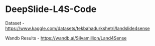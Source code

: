# DeepSlide-L4S-Code

Dataset - https://www.kaggle.com/datasets/tekbahadurkshetri/landslide4sense


Wandb Results - https://wandb.ai/Silvamillion/Land4Sense
